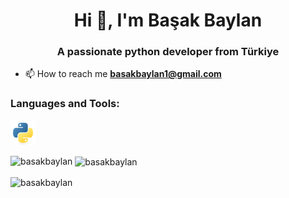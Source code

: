 <h1 align="center">Hi 👋, I'm Başak Baylan</h1>
<h3 align="center">A passionate python developer from Türkiye</h3>

- 📫 How to reach me **basakbaylan1@gmail.com**



<h3 align="left">Languages and Tools:</h3>
<p align="left"> <a href="https://www.python.org" target="_blank" rel="noreferrer"> <img src="https://raw.githubusercontent.com/devicons/devicon/master/icons/python/python-original.svg" alt="python" width="40" height="40"/> </a> </p>

<p><img align="left" src="https://github-readme-stats.vercel.app/api/top-langs?username=basakbaylan&show_icons=true&locale=en&layout=compact" alt="basakbaylan" /></p>

<p>&nbsp;<img align="center" src="https://github-readme-stats.vercel.app/api?username=basakbaylan&show_icons=true&locale=en" alt="basakbaylan" /></p>

<p><img align="center" src="https://github-readme-streak-stats.herokuapp.com/?user=basakbaylan&" alt="basakbaylan" /></p>
